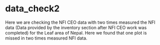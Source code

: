 # data_check2
Here we are  checking the NFI CEO data with two times measured the NFI data (Data provided by the inventory section after NFI CEO work was completed) for the Leaf area of Nepal.
Here we found that one plot is missed in two times measured NFI data.
